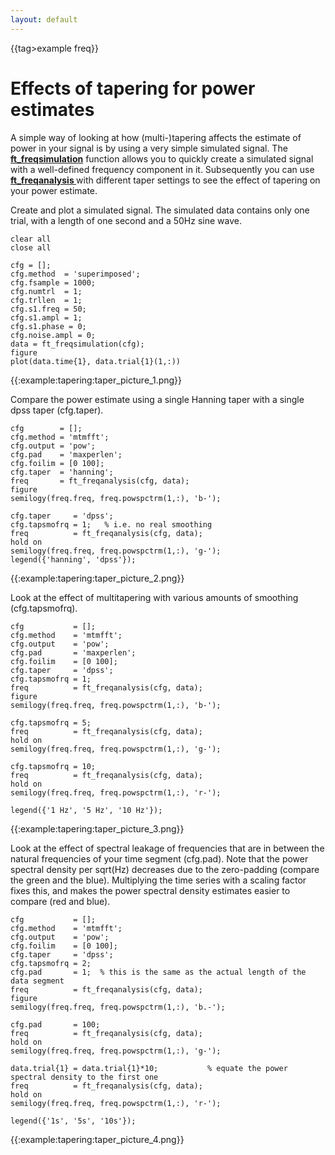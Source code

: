 ```yaml
---
layout: default
---
```


{{tag>example freq}}

# Effects of tapering for power estimates

A simple way of looking at how (multi-)tapering affects the estimate of power in your signal is by using a very simple simulated signal. The **[ft_freqsimulation](/reference/ft_freqsimulation)** function allows you to quickly create a simulated signal with a well-defined frequency component in it. Subsequently you can use **[ft_freqanalysis ](/reference/ft_freqanalysis )** with different taper settings to see the effect of tapering on your power estimate.

Create and plot a simulated signal. The simulated data contains only one trial, with a length of one second and a 50Hz sine wave. 

    clear all
    close all
    
    cfg = [];
    cfg.method  = 'superimposed';
    cfg.fsample = 1000;
    cfg.numtrl  = 1;
    cfg.trllen  = 1;
    cfg.s1.freq = 50;
    cfg.s1.ampl = 1;
    cfg.s1.phase = 0;
    cfg.noise.ampl = 0;
    data = ft_freqsimulation(cfg);
    figure
    plot(data.time{1}, data.trial{1}(1,:))

{{:example:tapering:taper_picture_1.png}}


Compare the power estimate using a single Hanning taper with a single dpss taper (cfg.taper). 

    cfg        = [];
    cfg.method = 'mtmfft';
    cfg.output = 'pow';
    cfg.pad    = 'maxperlen';
    cfg.foilim = [0 100];
    cfg.taper  = 'hanning';
    freq       = ft_freqanalysis(cfg, data);
    figure
    semilogy(freq.freq, freq.powspctrm(1,:), 'b-');
    
    cfg.taper     = 'dpss';
    cfg.tapsmofrq = 1;   % i.e. no real smoothing
    freq          = ft_freqanalysis(cfg, data);
    hold on
    semilogy(freq.freq, freq.powspctrm(1,:), 'g-');
    legend({'hanning', 'dpss'});

{{:example:tapering:taper_picture_2.png}}


Look at the effect of multitapering with various amounts of smoothing (cfg.tapsmofrq).

    cfg           = [];
    cfg.method    = 'mtmfft';
    cfg.output    = 'pow';
    cfg.pad       = 'maxperlen';
    cfg.foilim    = [0 100];
    cfg.taper     = 'dpss';
    cfg.tapsmofrq = 1;
    freq          = ft_freqanalysis(cfg, data);
    figure
    semilogy(freq.freq, freq.powspctrm(1,:), 'b-');
    
    cfg.tapsmofrq = 5;
    freq          = ft_freqanalysis(cfg, data);
    hold on
    semilogy(freq.freq, freq.powspctrm(1,:), 'g-');
    
    cfg.tapsmofrq = 10;
    freq          = ft_freqanalysis(cfg, data);
    hold on
    semilogy(freq.freq, freq.powspctrm(1,:), 'r-');
    
    legend({'1 Hz', '5 Hz', '10 Hz'});

{{:example:tapering:taper_picture_3.png}}


Look at the effect of spectral leakage of frequencies that are in between the natural frequencies of your time segment (cfg.pad). Note that the power spectral density per sqrt(Hz) decreases due to the zero-padding (compare the green and the blue). Multiplying the time series with a scaling factor fixes this, and makes the power spectral density estimates easier to compare (red and blue).

    cfg           = [];
    cfg.method    = 'mtmfft';
    cfg.output    = 'pow';
    cfg.foilim    = [0 100];
    cfg.taper     = 'dpss';
    cfg.tapsmofrq = 2;
    cfg.pad       = 1;  % this is the same as the actual length of the data segment
    freq          = ft_freqanalysis(cfg, data);
    figure
    semilogy(freq.freq, freq.powspctrm(1,:), 'b.-');
    
    cfg.pad       = 100;
    freq          = ft_freqanalysis(cfg, data);
    hold on
    semilogy(freq.freq, freq.powspctrm(1,:), 'g-');
    
    data.trial{1} = data.trial{1}*10;           % equate the power spectral density to the first one 
    freq          = ft_freqanalysis(cfg, data);
    hold on
    semilogy(freq.freq, freq.powspctrm(1,:), 'r-');
    
    legend({'1s', '5s', '10s'});

{{:example:tapering:taper_picture_4.png}}





